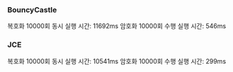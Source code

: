 
### BouncyCastle

복호화 10000회 동시 실행 시간: 11692ms
암호화 10000회 수행 실행 시간: 546ms

### JCE

복호화 10000회 동시 실행 시간: 10541ms
암호화 10000회 수행 실행 시간: 299ms